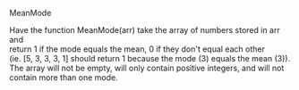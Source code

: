 MeanMode

Have the function MeanMode(arr) take the array of numbers stored in arr and  
return 1 if the mode equals the mean, 0 if they don't equal each other  
(ie. [5, 3, 3, 3, 1] should return 1 because the mode (3) equals the mean (3)).  
The array will not be empty, will only contain positive integers, and will not  
contain more than one mode.
